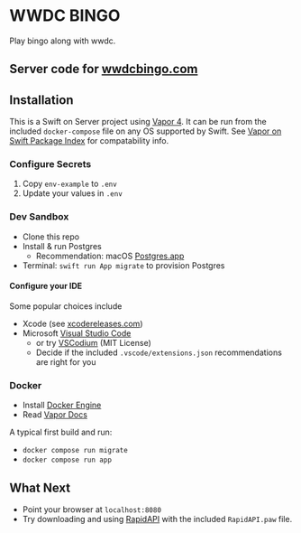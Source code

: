 # WWDC BINGO

Play bingo along with wwdc.

## Server code for [wwdcbingo.com](https://wwdcbingo.com)

## Installation

This is a Swift on Server project using [Vapor 4](https://docs.vapor.codes).
It can be run from the included `docker-compose` file on any OS supported by Swift. See  [Vapor on Swift Package Index](https://swiftpackageindex.com/vapor/vapor) for compatability info.

### Configure Secrets

1. Copy `env-example` to `.env`
2. Update your values in `.env`

### Dev Sandbox

- Clone this repo
- Install & run Postgres
    - Recommendation: macOS [Postgres.app](https://postgresapp.com)
- Terminal: `swift run App migrate` to provision Postgres

#### Configure your IDE

Some popular choices include

- Xcode (see [xcodereleases.com](https://xcodereleases.com))
- Microsoft [Visual Studio Code](https://visualstudio.microsoft.com)
    - or try [VSCodium](https://github.com/VSCodium/vscodium?tab=readme-ov-file#downloadinstall) (MIT License)
    - Decide if the included `.vscode/extensions.json` recommendations are right for you

### Docker
- Install [Docker Engine](https://docs.docker.com/engine/install/)
- Read [Vapor Docs](https://docs.vapor.codes/deploy/docker/?h=docker+compose)

A typical first build and run:
- `docker compose run migrate`
- `docker compose run app`

## What Next
- Point your browser at `localhost:8080`
- Try downloading and using [RapidAPI](https://paw.cloud) with the included `RapidAPI.paw` file.
